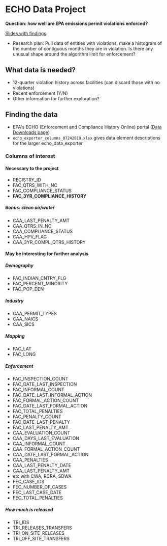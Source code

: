# ECHO Data Project

**Question: how well are EPA emissions permit violations enforced?**

[Slides with findings](https://docs.google.com/presentation/d/11PNQkjV3J_iWzkZfs0P0PrNhYMGDV10F1Y7hQVsGfTs/edit#slide=id.p)

* Research plan: Pull data of entities with violations, make a histogram of the number of contiguous months they are in violation. Is there any unusual shape around the algorithm limit for enforcement?

## What data is needed?
* 12-quarter violation history across facilities (can discard those with no violations)
* Recent enforcement (Y/N)
* Other information for further exploration?

## Finding the data
* EPA's ECHO (Enforcement and Compliance History Online) portal ([Data Downloads page](https://echo.epa.gov/tools/data-downloads))
* `echo_exporter_columns_07242019.xlsx` gives data element descriptions for the larger echo_data_exporter

### Columns of interest

#### Necessary to the project
* REGISTRY_ID
* FAC_QTRS_WITH_NC
* FAC_COMPLIANCE_STATUS
* **FAC_3YR_COMPLIANCE_HISTORY**

##### Bonus: clean air/water
* CAA_LAST_PENALTY_AMT
* CAA_QTRS_IN_NC
* CAA_COMPLIANCE_STATUS
* CAA_HPV_FLAG
* CAA_3YR_COMPL_QTRS_HISTORY

#### May be interesting for further analysis

##### Demography
* FAC_INDIAN_CNTRY_FLG
* FAC_PERCENT_MINORITY
* FAC_POP_DEN

##### Industry
* CAA_PERMIT_TYPES
* CAA_NAICS
* CAA_SICS

##### Mapping
* FAC_LAT
* FAC_LONG

##### Enforcement
* FAC_INSPECTION_COUNT
* FAC_DATE_LAST_INSPECTION
* FAC_INFORMAL_COUNT
* FAC_DATE_LAST_INFORMAL_ACTION
* FAC_FORMAL_ACTION_COUNT
* FAC_DATE_LAST_FORMAL_ACTION
* FAC_TOTAL_PENALTIES
* FAC_PENALTY_COUNT
* FAC_DATE_LAST_PENALTY
* FAC_LAST_PENALTY_AMT
* CAA_EVALUATION_COUNT
* CAA_DAYS_LAST_EVALUATION
* CAA_INFORMAL_COUNT
* CAA_FORMAL_ACTION_COUNT
* CAA_DATE_LAST_FORMAL_ACTION
* CAA_PENALTIES
* CAA_LAST_PENALTY_DATE
* CAA_LAST_PENALTY_AMT
* etc with CWA, RCRA, SDWA
* FEC_CASE_IDS
* FEC_NUMBER_OF_CASES
* FEC_LAST_CASE_DATE
* FEC_TOTAL_PENALTIES

##### How much is released
* TRI_IDS
* TRI_RELEASES_TRANSFERS
* TRI_ON_SITE_RELEASES
* TRI_OFF_SITE_TRANSFERS


